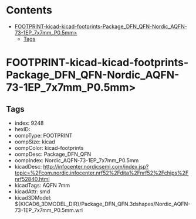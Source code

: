 



Contents
========

* [FOOTPRINT-kicad-kicad-footprints-Package_DFN_QFN-Nordic_AQFN-73-1EP_7x7mm_P0.5mm>](#footprint-kicad-kicad-footprints-package_dfn_qfn-nordic_aqfn-73-1ep_7x7mm_p05mm)
	* [Tags](#tags)

# FOOTPRINT-kicad-kicad-footprints-Package_DFN_QFN-Nordic_AQFN-73-1EP_7x7mm_P0.5mm>

## Tags

- index: 9248
- hexID: 
- oompType: FOOTPRINT
- oompSize: kicad
- oompColor: kicad-footprints
- oompDesc: Package_DFN_QFN
- oompIndex: Nordic_AQFN-73-1EP_7x7mm_P0.5mm
- kicadDesc: http://infocenter.nordicsemi.com/index.jsp?topic=%2Fcom.nordic.infocenter.nrf52%2Fdita%2Fnrf52%2Fchips%2Fnrf52840.html
- kicadTags: AQFN 7mm
- kicadAttr: smd
- kicad3DModel: ${KICAD6_3DMODEL_DIR}/Package_DFN_QFN.3dshapes/Nordic_AQFN-73-1EP_7x7mm_P0.5mm.wrl
